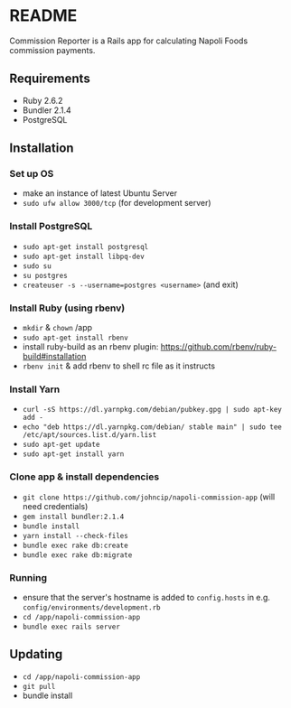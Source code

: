 # README

Commission Reporter is a Rails app for calculating Napoli Foods commission payments.

## Requirements

* Ruby 2.6.2
* Bundler 2.1.4
* PostgreSQL

## Installation

### Set up OS

* make an instance of latest Ubuntu Server
* `sudo ufw allow 3000/tcp` (for development server)

### Install PostgreSQL

* `sudo apt-get install postgresql`
* `sudo apt-get install libpq-dev`
* `sudo su`
* `su postgres`
* `createuser -s --username=postgres <username>` (and exit)

### Install Ruby (using rbenv)

* `mkdir` & `chown` /app
* `sudo apt-get install rbenv`
* install ruby-build as an rbenv plugin: https://github.com/rbenv/ruby-build#installation
* `rbenv init` & add rbenv to shell rc file as it instructs

### Install Yarn

* `curl -sS https://dl.yarnpkg.com/debian/pubkey.gpg | sudo apt-key add -`
* `echo "deb https://dl.yarnpkg.com/debian/ stable main" | sudo tee /etc/apt/sources.list.d/yarn.list`
* `sudo apt-get update`
* `sudo apt-get install yarn`

### Clone app & install dependencies

* `git clone https://github.com/johncip/napoli-commission-app` (will need credentials)
* `gem install bundler:2.1.4`
* `bundle install`
* `yarn install --check-files`
* `bundle exec rake db:create`
* `bundle exec rake db:migrate`

### Running

* ensure that the server's hostname is added to `config.hosts` in e.g. `config/environments/development.rb`
* `cd /app/napoli-commission-app`
* `bundle exec rails server`

## Updating

* `cd /app/napoli-commission-app`
* `git pull`
* bundle install
